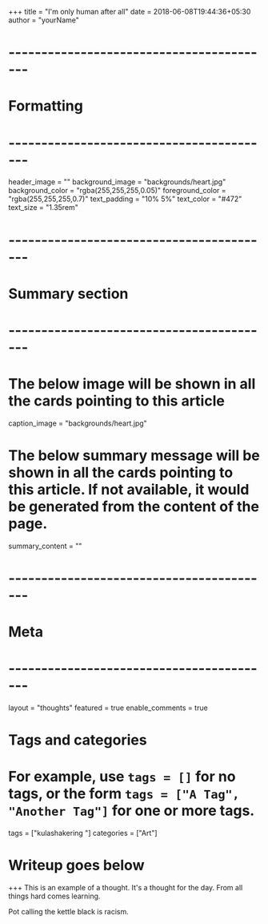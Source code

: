 +++
title = "I'm only human after all"
date = 2018-06-08T19:44:36+05:30
author = "yourName"

# -----------------------------------------
# Formatting
# -----------------------------------------
header_image = ""
background_image = "backgrounds/heart.jpg"
background_color = "rgba(255,255,255,0.05)"
foreground_color = "rgba(255,255,255,0.7)"
text_padding = "10% 5%"
text_color = "#472"
text_size = "1.35rem"
# -----------------------------------------
# Summary section
# -----------------------------------------
# The below image will be shown in all the cards pointing to this article
caption_image = "backgrounds/heart.jpg"
# The below summary message will be shown in all the cards pointing to this article. If not available, it would be generated from the content of the page.
summary_content = ""
# -----------------------------------------
# Meta
# -----------------------------------------
layout = "thoughts"
featured = true
enable_comments = true

# Tags and categories
# For example, use `tags = []` for no tags, or the form `tags = ["A Tag", "Another Tag"]` for one or more tags.
tags = ["kulashakering "]
categories = ["Art"]

# Writeup goes below
+++
This is an example of a thought. It's a thought for the day. From all things hard comes learning.

Pot calling the kettle black is racism.